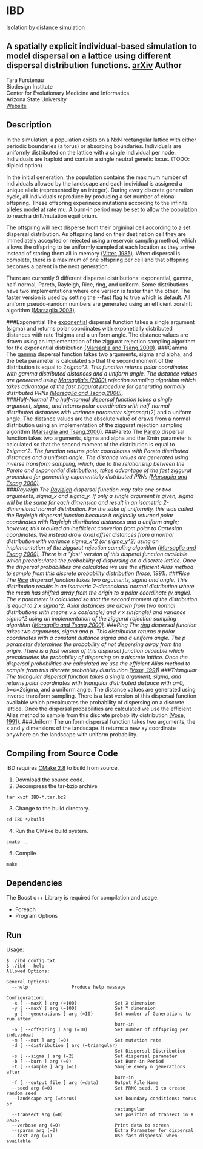 IBD
===
Isolation by distance simulation

A spatially explicit individual-based simulation to model dispersal on a lattice using different dispersal distribution functions. 
[arXiv](http://arxiv.org/pdf/1501.01085v1.pdf)
Author
------
Tara Furstenau  
Biodesign Institute  
Center for Evolutionary Medicine and Informatics  
Arizona State University  
[Website](http://tfursten.github.io)  

Description
-----------
In the simulation, a population exists on a NxN rectangular lattice with either periodic boundaries (a torus) or absorbing boundaries. Individuals are uniformly distributed on the lattice with a single individual per node. Individuals are haploid and contain a single neutral genetic locus. (TODO: diploid option)

In the initial generation, the population contains the maximum number of individuals allowed by the landscape and each individual is assigned a unique allele (represented by an integer). During every discrete generation cycle, all individuals reproduce by producing a set number of clonal offspring.  These offspring experinece mutations according to the infinite alleles model at rate mu.  A burn-in period may be set to allow the population to reach a drift/mutation equilibrium. 

The offspring will next disperse from their orgininal cell according to a set dispersal distribution.  As offspring land on their destination cell they are immediately accepted or rejected using a reservoir sampling method, which allows the offspring to be uniformly sampled at each location as they arrive instead of storing them all in memory [(Vitter, 1985)](http://www.cs.umd.edu/~samir/498/vitter.pdf).  When dispersal is complete, there is a maximum of one offspring per cell and that offspring becomes a parent in the next generation. 

There are currently 9 different dispersal distributions: exponential, gamma, half-normal, Pareto, Rayleigh, Rice, ring, and uniform. Some distributions have two implementations where one version is faster than the other.  The faster version is used by setting the --fast flag to true which is default. All uniform pseudo-random numbers are generated using an efficient xorshift algorithm [(Marsaglia 2003)](http://www.jstatsoft.org/v08/i14/).

###Exponential
The [exponential](http://en.wikipedia.org/wiki/Exponential_distribution) dispersal function takes a single argument (sigma) and returns polar coordinates with exponetially distributed distances with rate 1/sigma and a uniform angle.  The distance values are drawn using an implementation of the ziggurat rejection sampling algorithm for the exponential distribution [(Marsaglia and Tsang,2000)](http://www.jstatsoft.org/v05/i08/paper/).
###Gamma
The [gamma](http://en.wikipedia.org/wiki/Gamma_distribution) dispersal function takes two arguments, sigma and alpha, and the beta parameter is calculated so that the second moment of the distribution is equal to 2*sigma^2. This function returns polar coordinates with gamma distributed distances and a uniform angle. The distance values are generated using [Marsaglia's (2000)](http://delivery.acm.org/10.1145/360000/358414/p363-marsaglia.pdf?ip=149.169.201.17&id=358414&acc=ACTIVE%20SERVICE&key=B63ACEF81C6334F5%2EBD7B0059B564CDBA%2E4D4702B0C3E38B35%2E4D4702B0C3E38B35&CFID=507371961&CFTOKEN=37525047&__acm__=1431363041_536777c61d35640f0fffba5c711e7f86) rejection sampling algorithm which takes advantage of the fast ziggurat procedure for generating normally distributed PRNs [(Marsaglia and Tsang,2000)](http://www.jstatsoft.org/v05/i08/paper/).    
###Half-Normal
The [half-normal](http://en.wikipedia.org/wiki/Half-normal_distribution) dispersal function takes a single argument, sigma, and returns polar coordinates with half-normal distributed distances with variance parameter sigma*sqrt(2) and a uniform angle. The distance values are the absolute value of draws from a normal distribution using an implementation of the ziggurat rejection sampling algorithm [(Marsaglia and Tsang,2000)](http://www.jstatsoft.org/v05/i08/paper/).
###Pareto
The [Pareto](http://en.wikipedia.org/wiki/Pareto_distribution) dispersal function takes two arguments, sigma and alpha and the Xmin parameter is calculated so that the second moment of the distribution is equal to 2*sigma^2. The function returns polar coordinates with Pareto distributed distances and a uniform angle. The distance values are generated using inverse transform sampling, which, due to the relationship between the Pareto and exponential distributions, takes advantage of the fast ziggurat procedure for generating exponentially distributed PRNs [(Marsaglia and Tsang,2000)](http://www.jstatsoft.org/v05/i08/paper/).  
###Rayleigh
The [Rayleigh](http://en.wikipedia.org/wiki/Rayleigh_distribution) dispersal function may take one or two arguments, sigma_x and sigma_y.  If only a single argument is given, sigma will be the same for each dimension and result in an isometric 2-dimensional normal distribution.  For the sake of uniformity, this was called the Rayleigh dispersal function because it originally returned polar coordinates with Rayleigh distributed distances and a uniform angle; however, this required an inefficient converion from polar to Cartesian coordinates. We instead draw axial offset distances from a normal distribution with variance sigma_x^2 (or sigma_y^2) using an implementation of the ziggurat rejection sampling algorithm [(Marsaglia and Tsang,2000)](http://www.jstatsoft.org/v05/i08/paper/).  There is a "fast" version of this disperal function available which precalculates the probability of dispersing on a discrete lattice.  Once the dispersal probabilities are calculated we use the efficient Alias method to sample from this discrete probability distribution [(Vose, 1991)](http://ieeexplore.ieee.org/stamp/stamp.jsp?arnumber=92917  ).
###Rice
The [Rice](http://en.wikipedia.org/wiki/Rice_distribution) dispersal function takes two arguments, sigma and angle.  This distribution results in an isometric 2-dimensional normal distribution where the mean has shifted away from the origin to a polar coordinate (v,angle). The v parameter is calculated so that the second moment of the distribution is equal to 2 x sigma^2.  Axial distances are drawn from two normal distributions with means v x cos(angle) and v x sin(angle) and variance sigma^2 using an implementation of the ziggurat rejection sampling algorithm [(Marsaglia and Tsang,2000)](http://www.jstatsoft.org/v05/i08/paper/).
###Ring
The [ring](https://github.com/tfursten/Ring) dispersal function takes two arguments, sigma and p.  This distribution returns a polar coordinates with a constant distance sigma and a uniform angle. The p parameter determines the probability of not dispersing away from the origin.  There is a fast version of this dispersal function available which precalcuates the probability of dispersing on a discrete lattice.  Once the dispersal probabilities are calculated we use the efficient Alias method to sample from this discrete probability distribution [(Vose, 1991)](http://ieeexplore.ieee.org/stamp/stamp.jsp?arnumber=92917  )
###Triangular
The [triangular](http://en.wikipedia.org/wiki/Triangular_distribution) dispersal function takes a single argument, sigma, and returns polar coordinates with triangular distributed distance with a=0, b=c=2*sigma, and a uniform angle. The distance values are generated using inverse transform sampling.  There is a fast version of this dispersal function available which precalcuates the probability of dispersing on a discrete lattice.  Once the dispersal probabilities are calculated we use the efficient Alias method to sample from this discrete probability distribution [(Vose, 1991)](http://ieeexplore.ieee.org/stamp/stamp.jsp?arnumber=92917  ).
###Uniform
The uniform dispersal function takes two arguments, the x and y dimensions of the landscape.  It returns a new xy coordinate anywhere on the landscape with uniform probability.  

Compiling from Source Code
--------------------------
IBD requires [CMake 2.8](http://www.cmake.org/) to build from source. 

1. Download the source code.  
2. Decompress the tar-bzip archive  
  ```
  tar xvzf IBD-*.tar.bz2
  ```
3. Change to the build directory.  
  ```
  cd IBD-*/build
  ```
4. Run the CMake build system.  
  ```
  cmake ..
  ```  
5. Compile  
  ```
  make
  ```

Dependencies
-------------
The Boost c++ Library is required for compilation and usage.
* Foreach  
* Program Options  

Run
----
Usage:
```
$ ./ibd config.txt
$ ./ibd --help
Allowed Options:

General Options:
  --help                Produce help message

Configuration:
  -x [ --maxX ] arg (=100)              Set X dimension
  -y [ --maxY ] arg (=100)              Set Y dimension
  -g [ --generations ] arg (=10)        Set number of Generations to run after 
                                        burn-in
  -o [ --offspring ] arg (=10)          Set number of offspring per individual
  -m [ --mut ] arg (=0)                 Set mutation rate
  -d [ --distribution ] arg (=triangular)
                                        Set Dispersal Distribution
  -s [ --sigma ] arg (=2)               Set dispersal parameter
  -b [ --burn ] arg (=0)                Set Burn-in Period
  -t [ --sample ] arg (=1)              Sample every n generations after 
                                        burn-in
  -f [ --output_file ] arg (=data)      Output File Name
  --seed arg (=0)                       Set PRNG seed, 0 to create random seed
  --landscape arg (=torus)              Set boundary conditions: torus or 
                                        rectangular
  --transect arg (=0)                   Set position of transect in X axis.
  --verbose arg (=0)                    Print data to screen
  --sparam arg (=0)                     Extra Parameter for dispersal
  --fast arg (=1)                       Use fast dispersal when available


